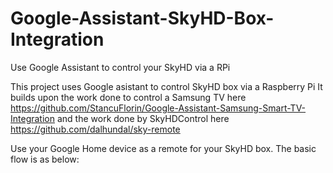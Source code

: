 # Google-Assistant-SkyHD-Box-Integration
Use Google Assistant to control your SkyHD via a RPi

This project uses Google asistant to control SkyHD box via a Raspberry Pi
It builds upon the work done to control a Samsung TV here https://github.com/StancuFlorin/Google-Assistant-Samsung-Smart-TV-Integration
and the work done by SkyHDControl here https://github.com/dalhundal/sky-remote

Use your Google Home device as a remote for your SkyHD box. 
The basic flow is as below:

